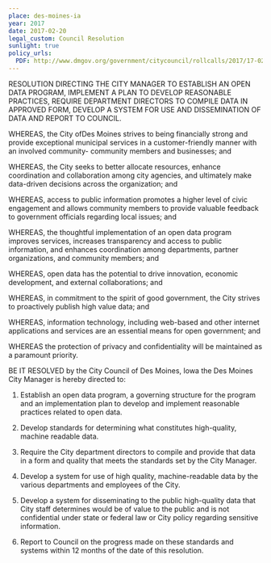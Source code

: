 ```yaml
---
place: des-moines-ia
year: 2017
date: 2017-02-20
legal_custom: Council Resolution
sunlight: true
policy_urls:
  PDF: http://www.dmgov.org/government/citycouncil/rollcalls/2017/17-0298.pdf
---
```


RESOLUTION DIRECTING THE CITY MANAGER TO ESTABLISH AN OPEN DATA PROGRAM, IMPLEMENT A PLAN TO DEVELOP REASONABLE PRACTICES, REQUIRE DEPARTMENT DIRECTORS TO COMPILE DATA IN APPROVED FORM, DEVELOP A SYSTEM FOR USE AND DISSEMINATION OF DATA AND REPORT TO COUNCIL.

WHEREAS, the City ofDes Moines strives to being financially strong and provide exceptional municipal services in a customer-friendly manner with an involved community- community members and businesses; and

WHEREAS, the City seeks to better allocate resources, enhance coordination and collaboration among city agencies, and ultimately make data-driven decisions across the organization; and

WHEREAS, access to public information promotes a higher level of civic engagement and allows community members to provide valuable feedback to government officials regarding local issues; and

WHEREAS, the thoughtful implementation of an open data program improves services, increases transparency and access to public information, and enhances coordination among departments, partner organizations, and community members; and

WHEREAS, open data has the potential to drive innovation, economic development, and external collaborations; and

WHEREAS, in commitment to the spirit of good government, the City strives to proactively publish high value data; and

WHEREAS, information technology, including web-based and other internet applications and services are an essential means for open government; and

WHEREAS the protection of privacy and confidentiality will be maintained as a paramount priority.

BE IT RESOLVED by the City Council of Des Moines, Iowa the Des Moines City Manager is hereby directed to:

1. Establish an open data program, a governing structure for the program and an implementation plan to develop and implement reasonable practices related to open data.

2. Develop standards for determining what constitutes high-quality, machine readable data.

3. Require the City department directors to compile and provide that data in a form and quality that meets the standards set by the City Manager.

4. Develop a system for use of high quality, machine-readable data by the various departments and employees of the City.

5. Develop a system for disseminating to the public high-quality data that City staff determines would be of value to the public and is not confidential under state or federal law or City policy regarding sensitive information.

6. Report to Council on the progress made on these standards and systems within 12 months of the date of this resolution.
